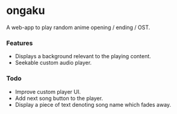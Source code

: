 # ongaku
   
A web-app to play random anime opening / ending / OST.

### Features
* Displays a background relevant to the playing content.
* Seekable custom audio player.

### Todo
* Improve custom player UI.
* Add next song button to the player.
* Display a piece of text denoting song name which fades away.